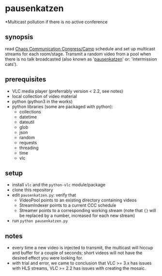 # pausenkatzen
*Multicast pollution if there is no active conference

## synopsis
read [Chaos Communication Congress/Camp](https://streaming.media.ccc.de) schedule and set up multicast streams for each room/stage.  Transmit a random video from a pool when there is no talk broadcasted (also known as '[pausenkatzen](https://www.youtube.com/watch?v=kg2fwlFsZss)' or: 'intermission cats').

## prerequisites
* VLC media player (preferrably version < 2.2, see notes)
* local collection of video material
* python (python3 in the works)
* python libraries (some are packaged with python):
  * collections
  * datetime
  * dateutil
  * glob
  * json
  * random
  * requests
  * threading
  * time
  * vlc

## setup
* install `vlc` and the `python-vlc` module/package
* clone this repository
* edit `pausenkatzen.py`: verify that
  * VideoPool points to an existing directory containing videos
  * StreamIndexer points to a current CCC schedule
  * Streamer points to a corresponding working stream (note that `{}` will be replaced by a number, increased for each new stream)
* run `python pausenkatzen.py`

## notes
* every time a new video is injected to transmit, the multicast will hiccup and buffer for a couple of seconds; short videos will not have the desired effect you were looking for.
* with trial and error, we came to conclusion that VLC >= 3.x has issues with HLS streams, VLC >= 2.2 has issues with creating the mosaic.

